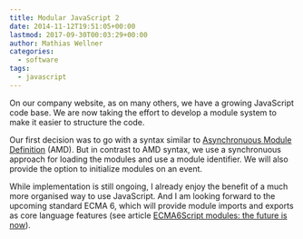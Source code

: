 ```yaml
---
title: Modular JavaScript 2
date: 2014-11-12T19:51:05+00:00
lastmod: 2017-09-30T00:03:29+00:00
author: Mathias Wellner
categories:
  - software
tags:
  - javascript
---
```

On our company website, as on many others, we have a growing JavaScript code base. We are now taking the effort to develop a module system to make it easier to structure the code. 

Our first decision was to go with a syntax similar to <a href="http://requirejs.org/docs/whyamd.html" title="AMD" target="_blank">Asynchronuous Module Definition</a> (AMD). But in contrast to AMD syntax, we use a synchronuous approach for loading the modules and use a module identifier. We will also provide the option to initialize modules on an event. 

While implementation is still ongoing, I already enjoy the benefit of a much more organised way to use JavaScript. And I am looking forward to the upcoming standard ECMA 6, which will provide module imports and exports as core language features (see article <a href="http://www.2ality.com/2013/07/es6-modules.html" target="_blank">ECMA6Script modules: the future is now</a>).